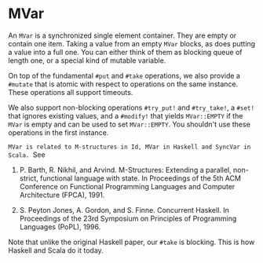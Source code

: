 # MVar

An `MVar` is a synchronized single element container. They are empty or contain
one item. Taking a value from an empty `MVar` blocks, as does putting a value
into a full one. You can either think of them as blocking queue of length one,
or a special kind of mutable variable.

On top of the fundamental `#put` and `#take` operations, we also provide a
`#mutate` that is atomic with respect to operations on the same instance. These
operations all support timeouts.

We also support non-blocking operations `#try_put!` and `#try_take!`, a `#set!`
that ignores existing values, and a `#modify!` that yields `MVar::EMPTY` if the
`MVar` is empty and can be used to set `MVar::EMPTY`. You shouldn't use these
operations in the first instance.

`MVar is related to M-structures in Id, MVar in Haskell and SyncVar in Scala.
`See

1.  P. Barth, R. Nikhil, and Arvind. M-Structures: Extending a parallel, non-
strict, functional language with state. In Proceedings of the 5th ACM Conference
on Functional Programming Languages and Computer Architecture (FPCA), 1991.

2.  S. Peyton Jones, A. Gordon, and S. Finne. Concurrent Haskell. In Proceedings of the 23rd Symposium on Principles of Programming Languages (PoPL), 1996.

Note that unlike the original Haskell paper, our `#take` is blocking. This is
how Haskell and Scala do it today.
